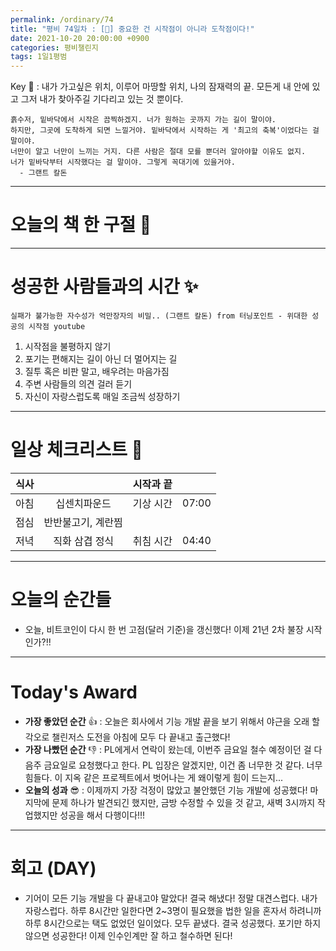 ```yaml
---
permalink: /ordinary/74
title: "평비 74일차 : [🔺] 중요한 건 시작점이 아니라 도착점이다!"
date: 2021-10-20 20:00:00 +0900
categories: 평비챌린지
tags: 1일1평범
---  
```

Key 🔑 : 내가 가고싶은 위치, 이루어 마땅할 위치, 나의 잠재력의 끝. 모든게 내 안에 있고 그저 내가 찾아주길 기다리고 있는 것 뿐이다.
```
흙수저, 밑바닥에서 시작은 끔찍하겠지. 너가 원하는 곳까지 가는 길이 말이야.
하지만, 그곳에 도착하게 되면 느낄거야. 밑바닥에서 시작하는 게 '최고의 축복'이었다는 걸 말이야.
너만이 알고 너만이 느끼는 거지. 다른 사람은 절대 모를 뿐더러 알아야할 이유도 없지.
너가 밑바닥부터 시작했다는 걸 말이야. 그렇게 꼭대기에 있을거야.
  - 그랜트 칼돈
```

---
# 오늘의 책 한 구절 📕


---
# 성공한 사람들과의 시간 ✨
`실패가 불가능한 자수성가 억만장자의 비밀.. (그랜트 칼돈) from 터닝포인트 - 위대한 성공의 시작점 youtube`  
1. 시작점을 불평하지 않기
2. 포기는 편해지는 길이 아닌 더 멀어지는 길
3. 질투 혹은 비판 말고, 배우려는 마음가짐
4. 주변 사람들의 의견 걸러 듣기
5. 자신이 자랑스럽도록 매일 조금씩 성장하기

---
# 일상 체크리스트 📃

| 식사 |  | 시작과 끝 |  |
|:----:|:----:|:----:|:----:|
| 아침 | 십센치파운드 | 기상 시간 | 07:00 |
| 점심 | 반반불고기, 계란찜 |  |  |
| 저녁 | 직화 삼겹 정식 | 취침 시간 | 04:40 |

---
# 오늘의 순간들
- 오늘, 비트코인이 다시 한 번 고점(달러 기준)을 갱신했다! 이제 21년 2차 불장 시작인가?!!

---
# Today's Award
- **가장 좋았던 순간** 👍 : 오늘은 회사에서 기능 개발 끝을 보기 위해서 야근을 오래 할 각오로 챌린저스 도전을 아침에 모두 다 끝내고 출근했다!  
- **가장 나빴던 순간** 👎 : PL에게서 연락이 왔는데, 이번주 금요일 철수 예정이던 걸 다음주 금요일로 요청했다고 한다. PL 입장은 알겠지만, 이건 좀 너무한 것 같다. 너무 힘들다. 이 지옥 같은 프로젝트에서 벗어나는 게 왜이렇게 힘이 드는지...
- **오늘의 성과** 😎 : 이제까지 가장 걱정이 많았고 불안했던 기능 개발에 성공했다! 마지막에 문제 하나가 발견되긴 했지만, 금방 수정할 수 있을 것 같고, 새벽 3시까지 작업했지만 성공을 해서 다행이다!!!

---
# 회고 (DAY)
- 기어이 모든 기능 개발을 다 끝내고야 말았다! 결국 해냈다! 정말 대견스럽다. 내가 자랑스럽다. 하루 8시간만 일한다면 2~3명이 필요했을 법한 일을 혼자서 하려니까 하루 8시간으로는 택도 없었던 일이었다. 모두 끝냈다. 결국 성공했다. 포기만 하지 않으면 성공한다! 이제 인수인계만 잘 하고 철수하면 된다!